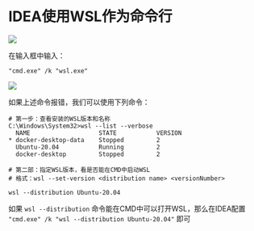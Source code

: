 # IDEA使用WSL作为命令行

![](../images/111.png)

在输入框中输入：

```shell
"cmd.exe" /k "wsl.exe"    
```

![](../images/112.png)

如果上述命令报错，我们可以使用下列命令：
```shell
# 第一步：查看安装的WSL版本和名称
C:\Windows\System32>wsl --list --verbose
  NAME                   STATE           VERSION
* docker-desktop-data    Stopped         2
  Ubuntu-20.04           Running         2
  docker-desktop         Stopped         2

# 第二部：指定WSL版本，看是否能在CMD中启动WSL 
# 格式：wsl --set-version <distribution name> <versionNumber>

wsl --distribution Ubuntu-20.04
```

如果 `wsl --distribution` 命令能在CMD中可以打开WSL，那么在IDEA配置 `"cmd.exe" /k "wsl --distribution Ubuntu-20.04"` 即可
